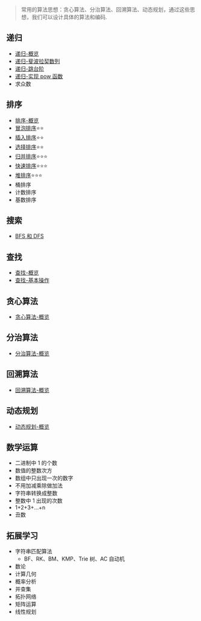 > 常用的算法思想：贪心算法、分治算法、回溯算法、动态规划，通过这些思想，我们可以设计具体的算法和编码.

## 递归

- [递归-概览](./recursion/intro.md)
- [递归-斐波拉契数列](./recursion/fibonacci.md)
- [递归-跳台阶](./recursion/jumpFloor.md)
- [递归-实现 pow 函数](./recursion/pow.md)
- 求众数

## 排序

- [排序-概览](./sort/intro.md)
- [冒泡排序](./sort/bubbleSort.md)⭐⭐
- [插入排序](./sort/insertionSort.md)⭐⭐
- [选择排序](./sort/selectionSort.md)⭐⭐
- [归并排序](./sort/mergeSort.md)⭐⭐⭐
- [快速排序](./sort/quickSort.md)⭐⭐⭐
- [堆排序](./sort/heapSort.md)⭐⭐⭐
- 桶排序
- 计数排序
- 基数排序

## 搜索

- [BFS 和 DFS](./search/bfsanddfs.md)

## 查找

- [查找-概览](./find/intro.md)
- [查找-基本操作](./find/basicOperation.md)

## 贪心算法

- [贪心算法-概览](./greedy/intro.md)

## 分治算法

- [分治算法-概览](./divideAndConquer/intro.md)

## 回溯算法

- [回溯算法-概览](./backTranking/intro.md)

## 动态规划

- [动态规划-概览](./dynamicProgramming/intro.md)

## 数学运算

- 二进制中 1 的个数
- 数值的整数次方
- 数组中只出现一次的数字
- 不用加减乘除做加法
- 字符串转换成整数
- 整数中 1 出现的次数
- 1+2+3+...+n
- 丑数

## 拓展学习

- 字符串匹配算法
  - BF、RK、BM、KMP、Trie 树、AC 自动机
- 数论
- 计算几何
- 概率分析
- 并查集
- 拓扑网络
- 矩阵运算
- 线性规划
